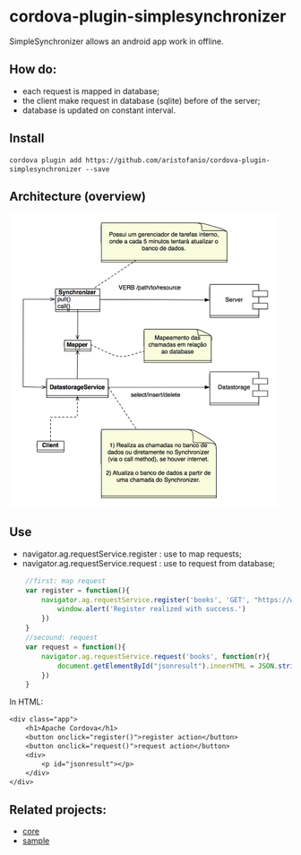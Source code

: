 # cordova-plugin-simplesynchronizer
SimpleSynchronizer allows an android app work in offline.


## How do:
* each request is mapped in database;
* the client make request in database (sqlite) before of the server;
* database is updated on constant interval.


## Install
```
cordova plugin add https://github.com/aristofanio/cordova-plugin-simplesynchronizer --save
```

## Architecture (overview)
<img src="https://raw.githubusercontent.com/aristofanio/cordova-plugin-simplesynchronizer/master/doc/overview.png" width="480px" alt="Architecture overview">

## Use
* navigator.ag.requestService.register : use to map requests;
* navigator.ag.requestService.request : use to request from database;
```javascript
    //first: map request
	var register = function(){
        navigator.ag.requestService.register('books', 'GET', "https://www.googleapis.com/books/v1/volumes?q=android", function(){
            window.alert('Register realized with success.')
        })
    }
    //secound: request 
    var request = function(){
        navigator.ag.requestService.request('books', function(r){
            document.getElementById("jsonresult").innerHTML = JSON.stringify(r);
        })
    }
```

In HTML:
```
<div class="app">
    <h1>Apache Cordova</h1>
    <button onclick="register()">register action</button>
    <button onclick="request()">request action</button>
    <div>
        <p id="jsonresult"></p>
    </div>
</div>
```


## Related projects:
* [core](https://github.com/aristofanio/simplesynchronizer-core)
* [sample](https://github.com/aristofanio/cordova-plugin-simplesynchronizer-sample)
